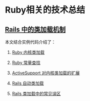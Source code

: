 # Ruby相关的技术总结

## [Rails 中的类加载机制](https://github.com/yangyuqian/ruby-articles/blob/master/RAILS-CLASS-LOADER.md)

本文结合实例代码介绍了：

1. [Ruby 内核类加载](https://github.com/yangyuqian/ruby-articles/blob/master/RUBY-KERNEL-CLASS-LOADER.md)

2. [Ruby 常量查找](https://github.com/yangyuqian/ruby-articles/blob/master/RUBY-CONSTANT-LOOKUP.md)

3. [ActiveSupport 对内核类加载的扩展]()

4. [Rails 自动类加载](https://github.com/yangyuqian/ruby-articles/blob/master/RAILS-CLASS-LOADER.md#activesupport-中的常量查找算法)

5. [Rails 类加载中的常见误区](https://github.com/yangyuqian/ruby-articles/blob/master/RAILS-CLASS-LOADER.md#常见误区)


